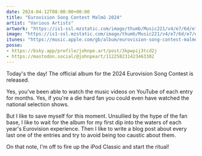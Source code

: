 ```yaml
---
date: 2024-04-12T08:00:00+00:00
title: "Eurovision Song Contest Malmö 2024"
artist: "Various Artists"
artwork: "https://is1-ssl.mzstatic.com/image/thumb/Music221/v4/e7/6d/e7/e76de7ea-d600-dcf7-d23d-f535b934bdb7/24UMGIM31493.rgb.jpg/592x592bb.webp"
image: "https://is1-ssl.mzstatic.com/image/thumb/Music221/v4/e7/6d/e7/e76de7ea-d600-dcf7-d23d-f535b934bdb7/24UMGIM31493.rgb.jpg/592x592bb.webp"
itunes: "https://music.apple.com/gb/album/eurovision-song-contest-malmö-2024/1736817783"
posse:
- https://bsky.app/profile/johnpe.art/post/3kpwpij3tcd2j
- https://mastodon.social/@johnpeart/112258231423463302
---
```


Today's the day! The official album for the 2024 Eurovision Song Contest is released.

Yes, you've been able to watch the music videos on YouTube of each entry for months. Yes, if you're a die hard fan you could even have watched the national selection shows. 

But I like to save myself for this moment. Unsullied by the hype of the fan base, I like to wait for the album for my first dip into the waters of each year's Eurovision experience. Then I like to write a blog post about every last one of the entries and try to avoid being too caustic about them. 

On that note, I'm off to fire up the iPod Classic and start the ritual!